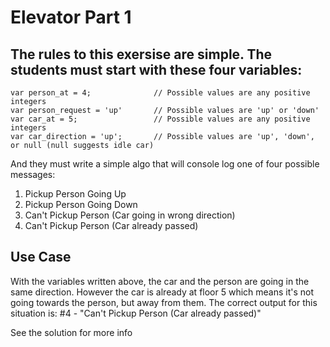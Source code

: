 Elevator Part 1
=

The rules to this exersise are simple. The students must start with these four variables:
-
	var person_at = 4;				// Possible values are any positive integers
	var person_request = 'up'		// Possible values are 'up' or 'down'
	var car_at = 5;					// Possible values are any positive integers
	var car_direction = 'up';		// Possible values are 'up', 'down', or null (null suggests idle car)


And they must write a simple algo that will console log one of four possible messages:

1. Pickup Person Going Up
1. Pickup Person Going Down
1. Can't Pickup Person (Car going in wrong direction)
1. Can't Pickup Person (Car already passed)

Use Case
-

With the variables written above, the car and the person are going in the same direction. However the car is already at floor 5 which means it's not going towards the person, but away from them. The correct output for this situation is: #4 - "Can't Pickup Person (Car already passed)"

See the solution for more info

